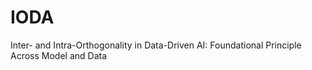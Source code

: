 # IODA
Inter- and Intra-Orthogonality in Data-Driven AI: Foundational Principle Across Model and Data
